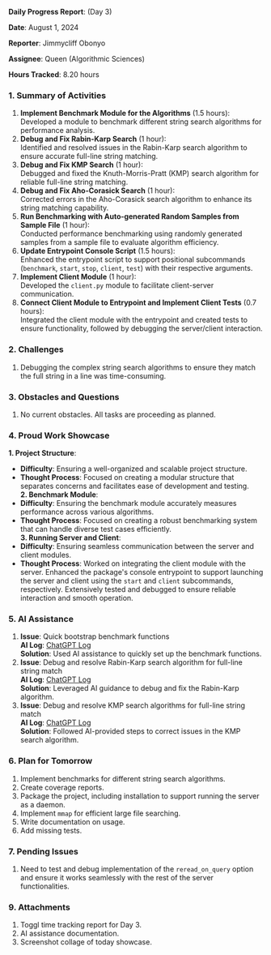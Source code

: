 **Daily Progress Report**: (Day 3\)

**Date**: August 1, 2024

**Reporter**: Jimmycliff Obonyo

**Assignee**: Queen (Algorithmic Sciences)

**Hours Tracked**: 8.20 hours

### **1\. Summary of Activities**

1. **Implement Benchmark Module for the Algorithms** (1.5 hours):  
   Developed a module to benchmark different string search algorithms for performance analysis.  
1. **Debug and Fix Rabin-Karp Search** (1 hour):  
   Identified and resolved issues in the Rabin-Karp search algorithm to ensure accurate full-line string matching.  
1. **Debug and Fix KMP Search** (1 hour):  
   Debugged and fixed the Knuth-Morris-Pratt (KMP) search algorithm for reliable full-line string matching.  
1. **Debug and Fix Aho-Corasick Search** (1 hour):  
   Corrected errors in the Aho-Corasick search algorithm to enhance its string matching capability.  
1. **Run Benchmarking with Auto-generated Random Samples from Sample File** (1 hour):  
   Conducted performance benchmarking using randomly generated samples from a sample file to evaluate algorithm efficiency.  
1. **Update Entrypoint Console Script** (1.5 hours):  
   Enhanced the entrypoint script to support positional subcommands (`benchmark`, `start`, `stop`, `client`, `test`) with their respective arguments.  
1. **Implement Client Module** (1 hour):  
   Developed the `client.py` module to facilitate client-server communication.  
1. **Connect Client Module to Entrypoint and Implement Client Tests** (0.7 hours):  
   Integrated the client module with the entrypoint and created tests to ensure functionality, followed by debugging the server/client interaction.

### **2\. Challenges**

1. Debugging the complex string search algorithms to ensure they match the full string in a line was time-consuming.

### **3\. Obstacles and Questions**

1. No current obstacles. All tasks are proceeding as planned.

### **4\. Proud Work Showcase**

**1\. Project Structure**:

* **Difficulty**: Ensuring a well-organized and scalable project structure.  
* **Thought Process**: Focused on creating a modular structure that separates concerns and facilitates ease of development and testing.  
  **2\. Benchmark Module**:  
* **Difficulty**: Ensuring the benchmark module accurately measures performance across various algorithms.  
* **Thought Process**: Focused on creating a robust benchmarking system that can handle diverse test cases efficiently.  
  **3\. Running Server and Client**:  
* **Difficulty**: Ensuring seamless communication between the server and client modules.  
* **Thought Process**: Worked on integrating the client module with the server. Enhanced the package's console entrypoint to support launching the server and client using the `start` and `client` subcommands, respectively. Extensively tested and debugged to ensure reliable interaction and smooth operation.

### **5\. AI Assistance**

1. **Issue**: Quick bootstrap benchmark functions  
   **AI Log**: [ChatGPT Log](https://chatgpt.com/share/4c94a107-dc86-4a09-aa87-f86cfb0cb9cb)  
   **Solution**: Used AI assistance to quickly set up the benchmark functions.  
1. **Issue**: Debug and resolve Rabin-Karp search algorithm for full-line string match  
   **AI Log**: [ChatGPT Log](https://chatgpt.com/share/7279e1ac-eaf3-4e06-8334-592a91fae4c8)  
   **Solution**: Leveraged AI guidance to debug and fix the Rabin-Karp algorithm.  
1. **Issue**: Debug and resolve KMP search algorithms for full-line string match  
   **AI Log**: [ChatGPT Log](https://chatgpt.com/share/d1ae470e-7878-45b6-b536-e62a7d48dd4f)  
   **Solution**: Followed AI-provided steps to correct issues in the KMP search algorithm.  
   

### **6\. Plan for Tomorrow**

1. Implement benchmarks for different string search algorithms.  
1. Create coverage reports.  
1. Package the project, including installation to support running the server as a daemon.  
1. Implement `mmap` for efficient large file searching.  
1. Write documentation on usage.  
1. Add missing tests.

### **7\. Pending Issues**

1. Need to test and debug implementation of the `reread_on_query` option and ensure it works seamlessly with the rest of the server functionalities.

### **9\. Attachments**

1. Toggl time tracking report for Day 3\.  
1. AI assistance documentation.  
1. Screenshot collage of today showcase.

